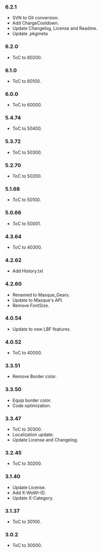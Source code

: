 ### 6.2.1 ###

- SVN to Git conversion.
- Add ChargeCooldown.
- Update Changelog, License and Readme.
- Update .pkgmeta

### 6.2.0 ###

- ToC to 60200.

### 6.1.0 ###

- ToC to 60100.

### 6.0.0 ###

- ToC to 60000.

### 5.4.74 ###

- ToC to 50400.

### 5.3.72 ###

- ToC to 50300.

### 5.2.70 ###

- ToC to 50200.

### 5.1.68 ###

- ToC to 50100.

### 5.0.66 ###

- ToC to 50001.

### 4.3.64 ###

- ToC to 40300.

### 4.2.62 ###

- Add History.txt

### 4.2.60 ###

- Renamed to Masque_Gears.
- Update to Masque's API.
- Remove FontSize.

### 4.0.54 ###

- Update to new LBF features.

### 4.0.52 ###

- ToC to 40000.

### 3.3.51 ###

- Remove Border color.

### 3.3.50 ###

- Equip border color.
- Code optimization.

### 3.3.47 ###

- ToC to 30300.
- Localization update.
- Update License and Changelog.

### 3.2.45 ###

- ToC to 30200.

### 3.1.40 ###

- Update License.
- Add X-WoWI-ID.
- Update X-Category.

### 3.1.37 ###

- ToC to 30100.

### 3.0.2 ###

- ToC to 30000.
